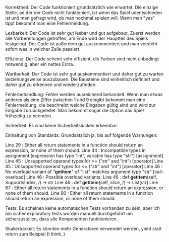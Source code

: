 Korrektheit: 
Der Code funktioniert grundsätzlich wie erwartet. 
Die einzige Stelle, an der der Code nicht funktioniert, ist wenn das Spiel unentschieden ist und man gefragt wird, ob man nochmal spielen will. 
Wenn man "yes" tippt bekommt man eine Fehlermeldung. 
 

Lesbarkeit: 
Der Code ist sehr gut lesbar und gut aufgebaut. Zuerst werden alle Vorbereitungen getroffen, am Ende wird der Hauptteil des Spiels festgelegt.
Der Code ist außerdem gut auskommentiert und man versteht sofort was in welcher Zeile passiert.
 

Effizienz: Der Code scheint sehr effizient, die Farben sind nicht unbedingt notwendig, aber ein nettes Extra.
 

Wartbarkeit: 
Der Code ist sehr gut auskommentiert und daher gut zu warten beziehungsweise auszubauen. 
Die Bausteine sind einheitlich definiert und daher gut zu erkennen und wiederzufinden.


Fehlerbehandlung: 
Fehler werden ausreichend behandelt. Wenn man etwas anderes als eine Ziffer zwischen 1 und 9 eingibt bekommt man eine Fehlermeldung, 
die beschreibt welche Eingaben gültig sind und wird zur Eingabe zuruückgeleitet.
Man bekommt sogar die Option das Spiel frühzeitig zu beenden.

Sicherheit: 
Es sind keine Sicherheitslücken erkennbar. 
 

Einhaltung von Standards: Grundsätzlich ja, bis auf folgende Warnungen:

Line 29 : Either all return statements in a function should return an expression, or none of them should.
Line 44 : Incompatible types in assignment (expression has type "int", variable has type "str")  [assignment]
Line 45 : Unsupported operand types for >= ("str" and "int")  [operator]
Line 45 : Unsupported operand types for <= ("str" and "int")  [operator]
Line 46 : No overload variant of "__getitem__" of "list" matches argument type "str"  [call-overload]
Line 46 : Possible overload variants:
Line 46 : def __getitem__(self, SupportsIndex, /) -> str
Line 46 : def __getitem__(self, slice, /) -> List[str]
Line 67 : Either all return statements in a function should return an expression, or none of them should.
Line 90 : Either all return statements in a function should return an expression, or none of them should.
 

Tests:
Es scheinen keine automatischen Tests vorhanden zu sein, aber ich bin sicher exploratory tests wurden manuell durchgeführt um sicherzustellen, dass alle Komponenten funktionieren.
 

Skalierbarkeit: Es könnten mehr Generatoren verwendet werden, yield statt return zum Beispiel (I think..) 
